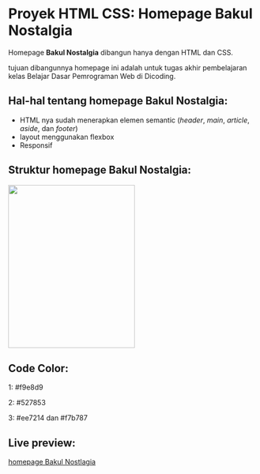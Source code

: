 
# Proyek HTML CSS: Homepage Bakul Nostalgia

Homepage **Bakul Nostalgia** dibangun hanya dengan HTML dan CSS.

tujuan dibangunnya homepage ini adalah untuk tugas akhir pembelajaran kelas Belajar Dasar Pemrograman Web di Dicoding.


## Hal-hal tentang homepage Bakul Nostalgia:
- HTML nya sudah menerapkan elemen semantic (*header*, *main*, *article*, *aside*, dan *footer*)
- layout menggunakan flexbox
- Responsif

## Struktur homepage Bakul Nostalgia:
<img src="https://images2.imgbox.com/b9/5b/Gjo1cID8_o.jpg" width="256" height="330">

## Code Color:
1: #f9e8d9

2: #527853

3: #ee7214 dan #f7b787

## Live preview:
[homepage Bakul Nostlagia](https://proyek-bakulnostalgia.vercel.app/) 